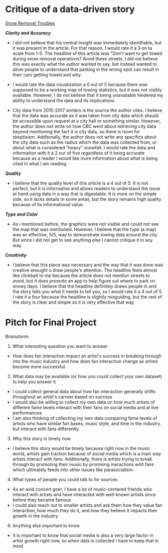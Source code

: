 # Critique of a data-driven story

[Snow Removal Troubles](https://www.cbc.ca/news/canada/montreal/parking-snow-removal-tow-1.3917747)

**_Clarity and Accuracy_**

* I did not believe that his central insight was immediately identifiable, but it was present in the article. For that reason, I would rate it a 3 on ta scale from 1-5. The headline of this article was "Don't want to get towed during snow removal operations? Avoid these streets. I did not believe this was exactly what the author wanted to say, but instead wanted to allow people to understand that parking in the wrong spot can result in their cars getting towed and why. 

* I would rate the data visualization a 0 out of 5 because there was supposed to be a working map of towing statistics, but it was not visibly available. However, I do not believe that it being unavailable hindered my ability to understand the data and its implications. 

* City data from 2015-2017 winters is the source the author cites. I believe that the data was accurate as it was taken from city data which should be accessible upon request at a city hall or something similar. However, the author does not write on how CBC went about retrieving city data beyond mentioning the fact it is city data, so there is room for skeptisism. Additonally, the author does not write any specifics about the city data such as the radius which the data was collected from, or about what is considered "heavy" snowfall. I would rate the data and information with it a 2 our of five regardless of it being accurate because as a reader I would like more information about what is being cited in what I am reading.

**_Quality_**

* I believe that the quality level of this article is a 4 out of 5. It is not perfect, but it is informative and allows readers to understand the issue at hand using data in a way that is digestable. It is more on the simple side, so it lacks details in some areas, but the story remains high quality because of its informational value. 

**_Type and Color_** 

* As i mentioned before, the graphics were not visible and could not see the map that was mentioned. However, I believe that the type (a map) was an effective, 5/5, way to demonstrate towing data around the city. But since I did not get to see anything else I cannot critique it in any way.

**_Creativity_** 

* I believe that this piece was necessary and the way that it was done was creative enought o draw people's attention. The headline feels almost like clickbait to me because the article does not mention streets to avoid, but it does promote an app to help figure out where to park on snowy days. I believe that the headline definitely draws people in and the story tells you what it needs to tell you, so I would rate it a 4 out of 5. I rate it a four because the headline is slightly misguiding, but the rest of the story is clear and simple so it is very effective that way 

# Pitch for Final Project 

_Brainstorm_:

1. What interesting question you want to answer
  * How does fan interaction impact an artist's success in breaking through into the music industry and how does fan interaction change as artists become more successful.
2. What data may be available (or how you could collect your own dataset) to help you answer it 
  * I could collect general data about how fan interaction generally shifts throughout an artist's carreer based on success
  * I would also be willing to collect my own data on how much artists of different fame levels interact with their fans on social media and at live performances
  * I am also thinking of collecting my own data comparing fame levels of artists who have similar fan bases, music style, and time in the industry, but interact with fans differently. 
3. Why this story is timely now
  * I believe this story would be timely because right now in the music world, artists gain traction because of social media which is a main way artists interact with fans. Additionally, there is artists trying to break through by promoting their music by promising ineractions wiht fans which ultimately feeds into other issues like parasocialism. 
4. What types of people you could talk to for sources
  * As an avid concert goer, I have a lot of music-centered friends who interact with artists and have interacted with well-known artists since before they became famous
  * I could also reach out to smaller artists and ask them how they value fan interaction, how much they do it, and how they believe it impacts their growth in the industry 
6. Anything else important to know
  * It is important to know that social media is also a very large factor in artist growth right now, so when data is collected I have to keep that in mind
